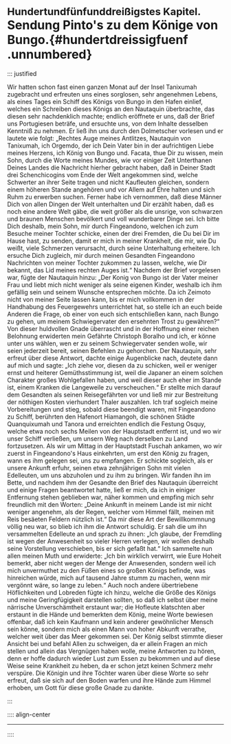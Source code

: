 # <small>Hundertundfünfunddreißigstes Kapitel.</small><br />Sendung Pinto's zu dem Könige von Bungo.{#hundertdreissigfuenf .unnumbered}

::: justified

Wir hatten schon fast einen ganzen Monat auf der Insel Tanixumah zugebracht und
erfreuten uns eines sorglosen, sehr angenehmen Lebens, als eines Tages ein
Schiff des Königs von Bungo in den Hafen einlief, welches ein Schreiben dieses
Königs an den Nautaquin überbrachte, das diesen sehr nachdenklich machte;
endlich eröffnete er uns, daß der Brief uns Portugiesen beträfe, und ersuchte
uns, von dem Inhalte desselben Kenntniß zu nehmen. Er ließ ihn uns durch den
Dolmetscher vorlesen und er lautete wie folgt: „Rechtes Auge meines Antlitzes,
Nautaquin von Tanixumah, ich Orgemdo, der ich Dein Vater bin in der aufrichtigen
Liebe meines Herzens, ich König von Bungo und. Facata, thue Dir zu wissen, mein
Sohn, durch die Worte meines Mundes, wie vor einiger Zeit Unterthanen Deines
Landes die Nachricht hierher gebracht haben, daß in Deiner Stadt drei
Schenchicogins vom Ende der Welt angekommen sind, welche Schwerter an ihrer
Seite tragen und nicht Kaufleuten gleichen, sondern einem höheren Stande
angehören und vor Allem auf Ehre halten und sich Ruhm zu erwerben suchen. Ferner
habe ich vernommen, daß diese Männer Dich von allen Dingen der Welt unterhalten
und Dir erzählt haben, daß es noch eine andere Welt gäbe, die weit größer als
die unsrige, von schwarzen und braunen Menschen bevölkert und voll wunderbarer
Dinge sei. Ich bitte Dich deshalb, mein Sohn, mir durch Fingeandono, welchen ich
zum Besuche meiner Tochter schicke, einen der drei Fremden, die Du bei Dir im
Hause hast, zu senden, damit er mich in meiner Krankheit, die mir, wie Du weißt,
viele Schmerzen verursacht, durch seine Unterhaltung erheitere. Ich ersuche Dich
zugleich, mir durch meinen Gesandten Fingeandono Nachrichten von meiner Tochter
zukommen zu lassen, welche, wie Dir bekannt, das Lid meines rechten Auges ist.“
Nachdem der Brief vorgelesen war, fügte der Nautaquin hinzu: „Der Konig von
Bungo ist der Vater meiner Frau und liebt mich nicht weniger als seine eigenen
Kinder, weshalb ich ihm gefällig sein und seinem Wunsche entsprechen möchte. Da
ich Zeimoto nicht von meiner Seite lassen kann, bis er mich vollkommen in der
Handhabung des Feuergewehrs unterrichtet hat, so stelle ich an euch beide
Anderen die Frage, ob einer von euch sich entschließen kann, nach Bungo zu
gehen, um meinem Schwiegervater den ersehnten Trost zu gewähren?“ Von dieser
huldvollen Gnade überrascht und in der Hoffnung einer reichen Belohnung
erwiderten mein Gefährte Christoph Boralho und ich, er könne unter uns wählen,
wen er zu seinem Schwiegervater senden wolle, wir seien jederzeit bereit, seinen
Befehlen zu gehorchen. Der Nautaquin, sehr erfreut über diese Antwort, dachte
einige Augenblicke nach, deutete dann auf mich und sagte: „Ich ziehe vor, diesen
da zu schicken, weil er weniger ernst und heiterer Gemüthsstimmung ist, weil die
Japaner an einem solchen Charakter großes Wohlgefallen haben, und weil dieser
auch eher im Stande ist, einem Kranken die Langeweile zu verscheuchen.“ Er
stellte mich darauf dem Gesandten als seinen Reisegefährten vor und ließ mir zur
Bestreitung der nöthigen Kosten vierhundert Thaler auszahlen. Ich traf sogleich
meine Vorbereitungen und stieg, sobald diese beendigt waren, mit Fingeandono zu
Schiff, berührten den Hafenort Hiamangoh, die schönen Städte Quanquixumah und
Tanora und erreichten endlich die Festung Osquy, welche etwa noch sechs Meilen
von der Hauptstadt entfernt ist, und wo wir unser Schiff verließen, um unsern
Weg nach derselben zu Land fortzusetzen. Als wir um Mittag in der Hauptstadt
Fuschah ankamen, wo wir zuerst in Fingeandono's Haus einkehrten, um erst den
König zu fragen, wann es ihm gelegen sei, uns zu empfangen. Er schickte
sogleich, als er unsere Ankunft erfuhr, seinen etwa zehnjährigen Sohn mit vielen
Edelleuten, um uns abzuholen und zu ihm zu bringen. Wir fanden ihn im Bette, und
nachdem ihm der Gesandte den Brief des Nautaquin überreicht und einige Fragen
beantwortet hatte, ließ er mich, da ich in einiger Entfernung stehen geblieben
war, näher kommen und empfing mich sehr freundlich mit den Worten: „Deine
Ankunft in meinem Lande ist mir nicht weniger angenehm, als der Regen, welcher
vom Himmel fällt, meinen mit Reis besäeten Feldern nützlich ist.“ Da mir diese
Art der Bewillkommnung völlig neu war, so blieb ich ihm die Antwort schuldig. Er
sah die um ihn versammelten Edelleute an und sprach zu ihnen: „Ich glaube, der
Fremdling ist wegen der Anwesenheit so vieler Herren verlegen, wir wollen
deshalb seine Vorstellung verschieben, bis er sich gefaßt hat.“ Ich sammelte nun
allen meinen Muth und erwiderte: „Ich bin wirklich verwirrt, wie Eure Hoheit
bemerkt, aber nicht wegen der Menge der Anwesenden, sondern weil ich mich
unvermuthet zu den Füßen eines so großen Königs befinde, was hinreichen würde,
mich auf tausend Jahre stumm zu machen, wenn mir vergönnt wäre, so lange zu
leben.“ Auch noch andere übertriebene Höflichkeiten und Lobreden fügte ich
hinzu, welche die Größe des Königs und meine Geringfügigkeit darstellen sollten,
so daß ich selbst über meine närrische Unverschämtheit erstaunt war; die
Hofleute klatschten aber erstaunt in die Hände und bemerkten dem König, meine
Worte bewiesen offenbar, daß ich kein Kaufmann und kein anderer gewöhnlicher
Mensch sein könne, sondern mich als einen Mann von hoher Abkunft verrathe,
welcher weit über das Meer gekommen sei. Der König selbst stimmte dieser Ansicht
bei und befahl Allen zu schweigen, da er allein Fragen an mich stellen und
allein das Vergnügen haben wolle, meine Antworten zu hören, denn er hoffe
dadurch wieder Lust zum Essen zu bekommen und auf diese Weise seine Krankheit zu
heben, da er schon jetzt keinen Schmerz mehr verspüre. Die Königin und ihre
Töchter waren über diese Worte so sehr erfreut, daß sie sich auf den Boden
warfen und ihre Hände zum Himmel erhoben, um Gott für diese große Gnade zu
dankte.

:::


:::: align-center
****
::::
